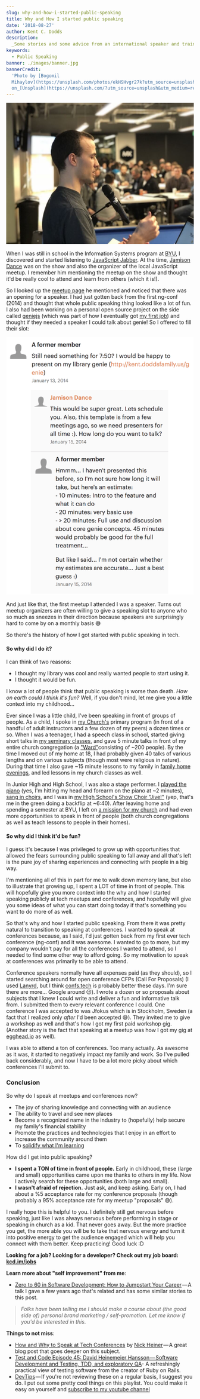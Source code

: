 ```yaml
---
slug: why-and-how-i-started-public-speaking
title: Why and How I started public speaking
date: '2018-08-27'
author: Kent C. Dodds
description:
  _Some stories and some advice from an international speaker and trainer_
keywords:
  - Public Speaking
banner: ./images/banner.jpg
bannerCredit:
  'Photo by [Bogomil
  Mihaylov](https://unsplash.com/photos/ekHSHvgr27k?utm_source=unsplash&utm_medium=referral&utm_content=creditCopyText)
  on_[Unsplash](https://unsplash.com/?utm_source=unsplash&utm_medium=referral&utm_content=creditCopyText)'
---
```


![Kent C. Dodds in front of an audience at a meetup](./images/0.jpg)

When I was still in school in the Information Systems program at
[BYU](https://www.byu.edu/), I discovered and started listening to
[JavaScript Jabber](https://devchat.tv/js-jabber/). At the time,
[Jamison Dance](https://twitter.com/jergason) was on the show and also the
organizer of the local JavaScript meetup. I remember him mentioning the meetup
on the show and thought it'd be really cool to attend and learn from others
(which it is!).

So I looked up the
[meetup page](https://www.meetup.com/UtahJS-Orem-Meetup/events/156148202/) he
mentioned and noticed that there was an opening for a speaker. I had just gotten
back from the first ng-conf (2014) and thought that whole public speaking thing
looked like a lot of fun. I also had been working on a personal open source
project on the side called [geniejs](https://github.com/kentcdodds/genie) (which
was part of how I eventually got
[my first job](https://github.com/kentcdodds/ama/issues/1)) and thought if they
needed a speaker I could talk about genie! So I offered to fill their slot:

![a comment thread showing a request to speak at a meetup](./images/1.png)

And just like that, the first meetup I attended I was a speaker. Turns out
meetup organizers are often willing to give a speaking slot to anyone who so
much as sneezes in their direction because speakers are surprisingly hard to
come by on a monthly basis 😅

So there's the history of how I got started with public speaking in tech.

#### **So why did I do it?**

I can think of two reasons:

- I thought my library was cool and really wanted people to start using it.
- I thought it would be fun.

I know a lot of people think that public speaking is worse than death. _How on
earth could I think it's fun?_ Well, if you don't mind, let me give you a little
context into my childhood...

Ever since I was a little child, I've been speaking in front of groups of
people. As a child, I spoke in [my Church's](https://www.mormon.org/) primary
program (in front of a handful of adult instructors and a few dozen of my peers)
a dozen times or so. When I was a teenager, I had a speech class in school,
started giving short talks in
[my seminary classes](https://www.mormonnewsroom.org/topic/seminary), and gave 5
minute talks in front of my entire church congregation (a
["Ward"](https://www.mormonnewsroom.org/article/ward)consisting of ~200 people).
By the time I moved out of my home at 18, I had probably given 40 talks of
various lengths and on various subjects (though most were religious in nature).
During that time I also gave ~15 minute lessons to my family in
[family home evenings](https://www.lds.org/topics/family-home-evening/purpose),
and led lessons in my church classes as well.

In Junior High and High School, I was also a stage performer. I
[played the piano](https://www.youtube.com/watch?v=agdbnzQlMFE) (yes, I'm
hitting my head and forearm on the piano at ~2 minutes),
[sang in choirs](https://www.youtube.com/watch?v=F5_QmWwIF3c), and I was in
[my High School's Show Choir "Jive!"](https://www.youtube.com/watch?v=5_sRK8UUc3k)
(yep, that's me in the green doing a backflip at ~6:40). After leaving home and
spending a semester at BYU, I left on
[a mission for my church](https://www.mormonnewsroom.org/topic/missionary-program)
and had even more opportunities to speak in front of people (both church
congregations as well as teach lessons to people in their homes).

#### **So why did I think it'd be fun?**

I guess it's because I was privileged to grow up with opportunities that allowed
the fears surrounding public speaking to fall away and all that's left is the
pure joy of sharing experiences and connecting with people in a big way.

I'm mentioning all of this in part for me to walk down memory lane, but also to
illustrate that growing up, I spent a LOT of time in front of people. This will
hopefully give you more context into the why and how I started speaking publicly
at tech meetups and conferences, and hopefully will give you some ideas of what
you can start doing today if that's something you want to do more of as well.

So that's why and how I started public speaking. From there it was pretty
natural to transition to speaking at conferences. I wanted to speak at
conferences because, as I said, I'd just gotten back from my first ever tech
conference (ng-conf) and it was awesome. I wanted to go to more, but my company
wouldn't pay for all the conferences I wanted to attend, so I needed to find
some other way to afford going. So my motivation to speak at conferences was
primarily to be able to attend.

Conference speakers normally have all expenses paid (as they should), so I
started searching around for open conference CFPs (Call For Proposals) (I used
[Lanyrd](https://twitter.com/lanyrd), but I think
[confs.tech](https://confs.tech/) is probably better these days. I'm sure there
are more... Google around 😉). I wrote a dozen or so proposals about subjects
that I knew I could write and deliver a fun and informative talk from. I
submitted them to every relevant conference I could. One conference I was
accepted to was Jfokus which is in Stockholm, Sweden (a fact that I realized
only _after_ I'd been accepted 😅). They invited me to give a workshop as well
and that's how I got my first paid workshop gig. (Another story is the fact that
speaking at a meetup was how I got my gig at [egghead.io](http://egghead.io/) as
well).

I was able to attend a ton of conferences. Too many actually. As awesome as it
was, it started to negatively impact my family and work. So I've pulled back
considerably, and now I have to be a lot more picky about which conferences I'll
submit to.

### Conclusion

So why do I speak at meetups and conferences now?

- The joy of sharing knowledge and connecting with an audience
- The ability to travel and see new places
- Become a recognized name in the industry to (hopefully) help secure my
  family's financial stability
- Promote the practices and technologies that I enjoy in an effort to increase
  the community around them
- To
  [solidify what I'm learning](https://blog.kentcdodds.com/solidifying-what-you-learn-6650258c84be)

How did I get into public speaking?

- **I spent a TON of time in front of people.** Early in childhood, these (large
  and small) opportunities came upon me thanks to others in my life. Now I
  actively search for these opportunities (both large and small).
- **I wasn't afraid of rejection.** Just ask, and keep asking. Early on, I had
  about a %5 acceptance rate for my conference proposals (though probably a 95%
  acceptance rate for my meetup "proposals" 😅).

I really hope this is helpful to you. I definitely still get nervous before
speaking, just like I was always nervous before performing in stage or speaking
in church as a kid. That never goes away. But the more practice you get, the
more able you will be to take that nervous energy and turn it into positive
energy to get the audience engaged which will help you connect with them better.
Keep practicing! Good luck :D

**Looking for a job? Looking for a developer? Check out my job board:**
[**kcd.im/jobs**](http://kcd.im/jobs)

**Learn more about "self improvement" from me**:

- [Zero to 60 in Software Development: How to Jumpstart Your Career](https://www.youtube.com/watch?v=-qPh6I2hfjw&list=PLV5CVI1eNcJgNqzNwcs4UKrlJdhfDjshf) — A
  talk I gave a few years ago that's related and has some similar stories to
  this post.

> _Folks have been telling me I should make a course about (the good side of)
> personal brand marketing / self-promotion. Let me know if you'd be interested
> in this._

**Things to not miss**:

- [How and Why to Speak at Tech Conferences](https://hackernoon.com/how-and-why-to-speak-at-tech-conferences-1d50a3f548e0)
  by [Nick Heiner](https://twitter.com/nickheiner) — A great blog post that goes
  deeper on this subject.
- [Test and Code Episode 45: David Heinemeier Hansson — Software Development and Testing, TDD, and exploratory QA](http://testandcode.com/45)-
  A refreshingly practical view of testing software from the creator of Ruby on
  Rails.
- [DevTips](http://kcd.im/devtips) — If you're not reviewing these on a regular
  basis, I suggest you do. I put out some pretty cool things on this playlist.
  You could make it easy on yourself and
  [subscribe to my youtube channel](http://kcd.im/youtube)
